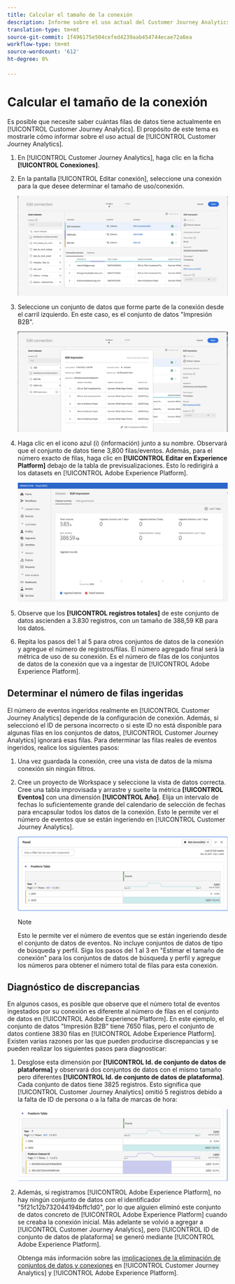 ```yaml
---
title: Calcular el tamaño de la conexión
description: Informe sobre el uso actual del Customer Journey Analytics
translation-type: tm+mt
source-git-commit: 1f496175e504cefed4239aab454744ecae72a6ea
workflow-type: tm+mt
source-wordcount: '612'
ht-degree: 0%

---
```



# Calcular el tamaño de la conexión

Es posible que necesite saber cuántas filas de datos tiene actualmente en [!UICONTROL Customer Journey Analytics]. El propósito de este tema es mostrarle cómo informar sobre el uso actual de [!UICONTROL Customer Journey Analytics].

1. En [!UICONTROL Customer Journey Analytics], haga clic en la ficha **[!UICONTROL Conexiones]**.
1. En la pantalla [!UICONTROL Editar conexión], seleccione una conexión para la que desee determinar el tamaño de uso/conexión.

   ![Editar conexión](assets/edit-connection.png)

1. Seleccione un conjunto de datos que forme parte de la conexión desde el carril izquierdo. En este caso, es el conjunto de datos &quot;Impresión B2B&quot;.

   ![conjunto de datos](assets/dataset.png)

1. Haga clic en el icono azul (i) (información) junto a su nombre. Observará que el conjunto de datos tiene 3,800 filas/eventos. Además, para el número exacto de filas, haga clic en **[!UICONTROL Editar en Experience Platform]** debajo de la tabla de previsualizaciones. Esto lo redirigirá a los datasets en [!UICONTROL Adobe Experience Platform].

   ![Información del conjunto de datos de AEP](assets/data-size.png)

1. Observe que los **[!UICONTROL registros totales]** de este conjunto de datos ascienden a 3.830 registros, con un tamaño de 388,59 KB para los datos.

1. Repita los pasos del 1 al 5 para otros conjuntos de datos de la conexión y agregue el número de registros/filas. El número agregado final será la métrica de uso de su conexión. Es el número de filas de los conjuntos de datos de la conexión que va a ingestar de [!UICONTROL Adobe Experience Platform].

## Determinar el número de filas ingeridas

El número de eventos ingeridos realmente en [!UICONTROL Customer Journey Analytics] depende de la configuración de conexión. Además, si seleccionó el ID de persona incorrecto o si este ID no está disponible para algunas filas en los conjuntos de datos, [!UICONTROL Customer Journey Analytics] ignorará esas filas. Para determinar las filas reales de eventos ingeridos, realice los siguientes pasos:

1. Una vez guardada la conexión, cree una vista de datos de la misma conexión sin ningún filtros.
1. Cree un proyecto de Workspace y seleccione la vista de datos correcta. Cree una tabla improvisada y arrastre y suelte la métrica **[!UICONTROL Eventos]** con una dimensión **[!UICONTROL Año]**. Elija un intervalo de fechas lo suficientemente grande del calendario de selección de fechas para encapsular todos los datos de la conexión. Esto le permite ver el número de eventos que se están ingeriendo en [!UICONTROL Customer Journey Analytics].

   ![Proyecto de espacio de trabajo](assets/event-number.png)

   >[!NOTE]
   >
   >Esto le permite ver el número de eventos que se están ingeriendo desde el conjunto de datos de eventos. No incluye conjuntos de datos de tipo de búsqueda y perfil. Siga los pasos del 1 al 3 en &quot;Estimar el tamaño de conexión&quot; para los conjuntos de datos de búsqueda y perfil y agregue los números para obtener el número total de filas para esta conexión.

## Diagnóstico de discrepancias

En algunos casos, es posible que observe que el número total de eventos ingestados por su conexión es diferente al número de filas en el conjunto de datos en [!UICONTROL Adobe Experience Platform]. En este ejemplo, el conjunto de datos &quot;Impresión B2B&quot; tiene 7650 filas, pero el conjunto de datos contiene 3830 filas en [!UICONTROL Adobe Experience Platform]. Existen varias razones por las que pueden producirse discrepancias y se pueden realizar los siguientes pasos para diagnosticar:

1. Desglose esta dimensión por **[!UICONTROL Id. de conjunto de datos de plataforma]** y observará dos conjuntos de datos con el mismo tamaño pero diferentes **[!UICONTROL Id. de conjunto de datos de plataforma]**. Cada conjunto de datos tiene 3825 registros. Esto significa que [!UICONTROL Customer Journey Analytics] omitió 5 registros debido a la falta de ID de persona o a la falta de marcas de hora:

   ![desglose](assets/data-size2.png)

1. Además, si registramos [!UICONTROL Adobe Experience Platform], no hay ningún conjunto de datos con el identificador &quot;5f21c12b732044194bffc1d0&quot;, por lo que alguien eliminó este conjunto de datos concreto de [!UICONTROL Adobe Experience Platform] cuando se creaba la conexión inicial. Más adelante se volvió a agregar a [!UICONTROL Customer Journey Analytics], pero [!UICONTROL ID de conjunto de datos de plataforma] se generó mediante [!UICONTROL Adobe Experience Platform].

   Obtenga más información sobre las [implicaciones de la eliminación de conjuntos de datos y conexiones](https://experienceleague.adobe.com/docs/analytics-platform/using/cja-overview/cja-faq.html?lang=en#implications-of-deleting-data-components) en [!UICONTROL Customer Journey Analytics] y [!UICONTROL Adobe Experience Platform].
